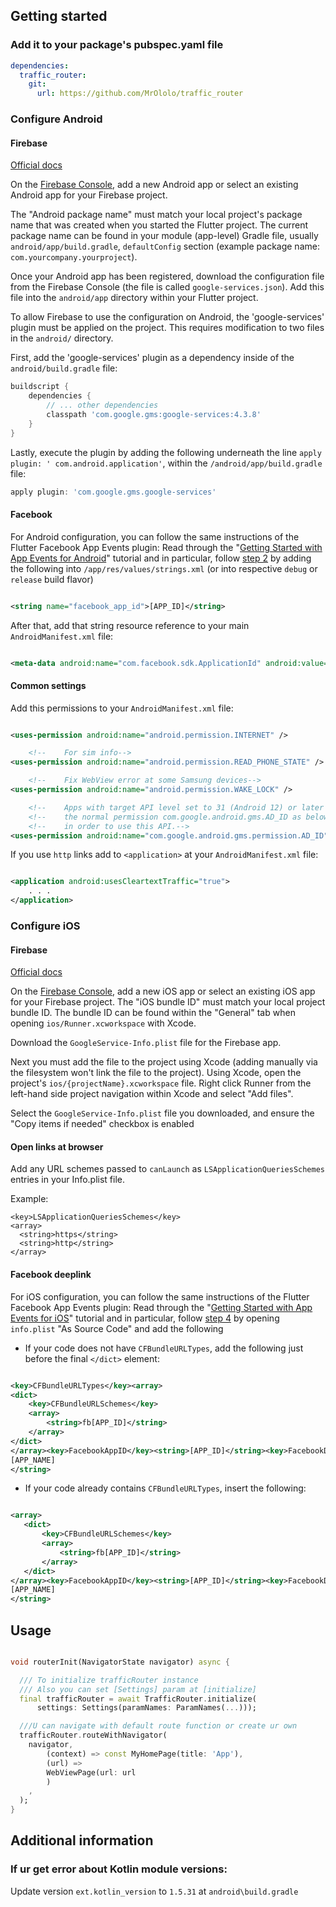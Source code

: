 ## Getting started

### Add it to your package's pubspec.yaml file

```yml
dependencies:
  traffic_router:
    git:
      url: https://github.com/MrOlolo/traffic_router
```

### Configure Android

#### Firebase

[Official docs](https://firebase.flutter.dev/docs/installation/android)

On the [Firebase Console](https://console.firebase.google.com/project/_/overview), add a new Android
app or select an existing Android app for your Firebase project.

The "Android package name" must match your local project's package name that was created when you
started the Flutter project. The current package name can be found in your module (app-level) Gradle
file, usually `android/app/build.gradle`, `defaultConfig` section (example package name:
`com.yourcompany.yourproject`).

Once your Android app has been registered, download the configuration file from the Firebase
Console (the file is called `google-services.json`). Add this file into the `android/app` directory
within your Flutter project.

To allow Firebase to use the configuration on Android, the 'google-services' plugin must be applied
on the project. This requires modification to two files in the `android/` directory.

First, add the 'google-services' plugin as a dependency inside of the `android/build.gradle` file:

```groovy
buildscript {
    dependencies {
        // ... other dependencies
        classpath 'com.google.gms:google-services:4.3.8'
    }
}
```

Lastly, execute the plugin by adding the following underneath the line `apply plugin: '
com.android.application'`, within the `/android/app/build.gradle` file:

```groovy
apply plugin: 'com.google.gms.google-services'
```

#### Facebook

For Android configuration, you can follow the same instructions of the Flutter Facebook App Events
plugin:
Read through
the "[Getting Started with App Events for Android](https://developers.facebook.com/docs/app-events/getting-started-app-events-android)"
tutorial and in particular,
follow [step 2](https://developers.facebook.com/docs/app-events/getting-started-app-events-android#2--add-your-facebook-app-id)
by adding the following into `/app/res/values/strings.xml` (or into respective `debug` or `release`
build flavor)

```xml

<string name="facebook_app_id">[APP_ID]</string>
```

After that, add that string resource reference to your main `AndroidManifest.xml` file:

```xml

<meta-data android:name="com.facebook.sdk.ApplicationId" android:value="@string/facebook_app_id" />
```

#### Common settings

Add this permissions to your `AndroidManifest.xml` file:

```xml

<uses-permission android:name="android.permission.INTERNET" />

    <!--    For sim info-->
<uses-permission android:name="android.permission.READ_PHONE_STATE" />

    <!--    Fix WebView error at some Samsung devices-->
<uses-permission android:name="android.permission.WAKE_LOCK" />

    <!--    Apps with target API level set to 31 (Android 12) or later must declare-->
    <!--    the normal permission com.google.android.gms.AD_ID as below-->
    <!--    in order to use this API.-->
<uses-permission android:name="com.google.android.gms.permission.AD_ID" />
```

If you use `http` links add to `<application>` at your `AndroidManifest.xml` file:

```xml

<application android:usesCleartextTraffic="true">
    . . .
</application>
```

### Configure iOS

#### Firebase

[Official docs](https://firebase.flutter.dev/docs/installation/ios)

On the [Firebase Console](https://console.firebase.google.com/project/_/overview), add a new iOS app
or select an existing iOS app for your Firebase project. The "iOS bundle ID" must match your local
project bundle ID. The bundle ID can be found within the "General" tab when
opening `ios/Runner.xcworkspace` with Xcode.

Download the `GoogleService-Info.plist` file for the Firebase app.

Next you must add the file to the project using Xcode (adding manually via the filesystem won't link
the file to the project). Using Xcode, open the project's `ios/{projectName}.xcworkspace` file.
Right click Runner from the left-hand side project navigation within Xcode and select "Add files".

Select the `GoogleService-Info.plist` file you downloaded, and ensure the "Copy items if needed"
checkbox is enabled

#### Open links at browser

Add any URL schemes passed to `canLaunch` as `LSApplicationQueriesSchemes` entries in your
Info.plist file.

Example:

```
<key>LSApplicationQueriesSchemes</key>
<array>
  <string>https</string>
  <string>http</string>
</array>
```

#### Facebook deeplink

For iOS configuration, you can follow the same instructions of the Flutter Facebook App Events
plugin:
Read through
the "[Getting Started with App Events for iOS](https://developers.facebook.com/docs/app-events/getting-started-app-events-ios)"
tutorial and in particular,
follow [step 4](https://developers.facebook.com/docs/app-events/getting-started-app-events-ios#plist-config)
by opening `info.plist` "As Source Code" and add the following

* If your code does not have `CFBundleURLTypes`, add the following just before the final `</dict>`
  element:

```xml

<key>CFBundleURLTypes</key><array>
<dict>
    <key>CFBundleURLSchemes</key>
    <array>
        <string>fb[APP_ID]</string>
    </array>
</dict>
</array><key>FacebookAppID</key><string>[APP_ID]</string><key>FacebookDisplayName</key><string>
[APP_NAME]
</string>
```

* If your code already contains `CFBundleURLTypes`, insert the following:

 ```xml

<array>
    <dict>
        <key>CFBundleURLSchemes</key>
        <array>
            <string>fb[APP_ID]</string>
        </array>
    </dict>
</array><key>FacebookAppID</key><string>[APP_ID]</string><key>FacebookDisplayName</key><string>
[APP_NAME]
</string>
 ```

## Usage

```dart

void routerInit(NavigatorState navigator) async {

  /// To initialize trafficRouter instance
  /// Also you can set [Settings] param at [initialize]
  final trafficRouter = await TrafficRouter.initialize(
      settings: Settings(paramNames: ParamNames(...)));

  ///U can navigate with default route function or create ur own 
  trafficRouter.routeWithNavigator(
    navigator,
        (context) => const MyHomePage(title: 'App'),
        (url) =>
        WebViewPage(url: url
        )
    ,
  );
}

```

## Additional information

### If ur get error about Kotlin module versions:

Update version `ext.kotlin_version` to `1.5.31` at `android\build.gradle`
